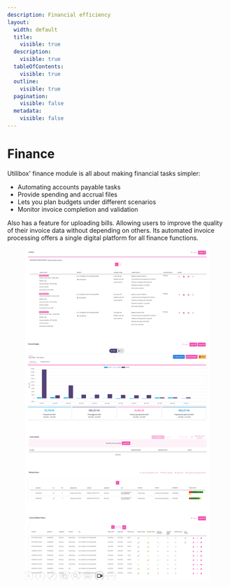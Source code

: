```yaml
---
description: Financial efficiency
layout:
  width: default
  title:
    visible: true
  description:
    visible: true
  tableOfContents:
    visible: true
  outline:
    visible: true
  pagination:
    visible: false
  metadata:
    visible: false
---
```


# Finance

Utilibox' finance module is all about making financial tasks simpler:

* Automating accounts payable tasks
* Provide spending and accrual files
* Lets you plan budgets under different scenarios
* Monitor invoice completion and validation

Also has a feature for uploading bills. Allowing users to improve the quality of their invoice data without depending on others. Its automated invoice processing offers a single digital platform for all finance functions.

<div align="left"><figure><img src="../../.gitbook/assets/Finance.png" alt=""><figcaption></figcaption></figure></div>
